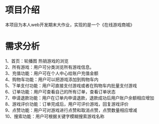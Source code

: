# 项目介绍
本项目为本人web开发期末大作业，实现的是一个《在线游戏商城》
# 需求分析
1、首页：轮播图 热销游戏的浏览<br/>
2、所有游戏：用户可分类浏览所有游戏信息。<br/>
3、充值功能：用户可在个人中心给账户充值金额<br/>
4、购物车功能：用户可以把游戏添加到购物车内<br/>
5、下单支付功能：用户可直接支付游戏或者在购物车内批量支付游戏<br/>
6、订单功能：用户可查看自己的所有订单，查看订单状态<br/>
7、申请退款功能：用户在订单内申请退款，退款成功后用户账户余额相应增加<br/>
8、游戏评价功能：订单完成后，用户可评价游戏，回复游戏评价<br/>
9、点赞功能：用户可对游戏进行点赞和取消点赞，点赞数量相应增减<br/>
10、搜索功能：用户可根据关键字模糊搜索游戏名称
